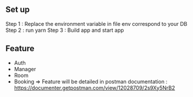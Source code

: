 
## Set up 

Step 1 : Replace the environment variable in file env correspond to your DB 
Step 2 : run yarn 
Step 3 : Build app and start app 


## Feature
- Auth 
- Manager 
- Room 
- Booking
=> Feature will be detailed in postman documentation : https://documenter.getpostman.com/view/12028709/2s9Xy5NrB2